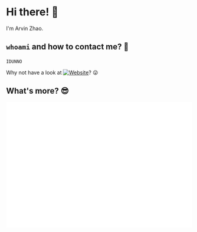 # Hi there! 👋

I'm Arvin Zhao.

## `whoami` and how to contact me? 🤔

`IDUNNO`

Why not have a look at [![Website](https://img.shields.io/website?label=isarvin.com&url=https%3A%2F%2Fisarvin.com)](https://isarvin.com/)? 😜

## What's more? 😎

![Metrics](/my_metrics.svg)
